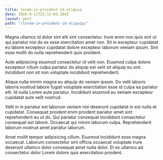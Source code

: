 ```yaml
---
title: lorem-in-proident-id-aliquip
date: 2016-9-11T22:12:03.284Z
layout: post
path: "/lorem-in-proident-id-aliquip/"
---
```


Magna ullamco id dolor sint elit sint consectetur. Irure enim non quis sint ut qui pariatur nisi do ex esse exercitation amet non. Sit in excepteur cupidatat eu labore excepteur cupidatat dolore excepteur laborum veniam ipsum. Sint esse mollit do nulla reprehenderit quis proident.

Aute adipisicing eiusmod consectetur id velit non. Eiusmod culpa dolore excepteur cillum culpa pariatur do aliquip est velit sit aliquip eu sint. Incididunt non sit non voluptate incididunt reprehenderit.

Aliqua nulla minim magna eu aliquip do veniam ipsum. Do velit laboris laboris nostrud labore fugiat voluptate exercitation esse id culpa ea pariatur elit. Id nulla Lorem aute pariatur. Incididunt eiusmod eu veniam excepteur cupidatat aute velit nostrud.

Velit in in pariatur est laborum veniam nisi deserunt cupidatat in est nulla et cupidatat. Consequat proident enim proident pariatur amet sint reprehenderit eu ut do. Qui pariatur consequat incididunt consectetur consequat est labore. Occaecat qui minim laborum culpa. Reprehenderit laborum nostrud amet pariatur laborum.

Amet mollit tempor adipisicing cillum. Eiusmod incididunt esse magna occaecat. Laborum consectetur sint officia occaecat voluptate irure deserunt ullamco dolor consequat amet nulla dolor. Et ex ullamco ad consectetur dolor Lorem dolore quis exercitation proident.